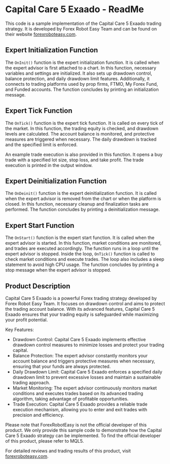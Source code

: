 # Capital Care 5 Exaado - ReadMe

This code is a sample implementation of the Capital Care 5 Exaado trading strategy. It is developed by Forex Robot Easy Team and can be found on their website [forexroboteasy.com](https://forexroboteasy.com).

## Expert Initialization Function

The `OnInit()` function is the expert initialization function. It is called when the expert advisor is first attached to a chart. In this function, necessary variables and settings are initialized. It also sets up drawdown control, balance protection, and daily drawdown limit features. Additionally, it connects to trading platforms used by prop firms, FTMO, My Forex Fund, and Funded accounts. The function concludes by printing an initialization message.

## Expert Tick Function

The `OnTick()` function is the expert tick function. It is called on every tick of the market. In this function, the trading equity is checked, and drawdown levels are calculated. The account balance is monitored, and protective measures are triggered when necessary. The daily drawdown is tracked and the specified limit is enforced.

An example trade execution is also provided in this function. It opens a buy trade with a specified lot size, stop loss, and take profit. The trade execution is printed in the output window.

## Expert Deinitialization Function

The `OnDeinit()` function is the expert deinitialization function. It is called when the expert advisor is removed from the chart or when the platform is closed. In this function, necessary cleanup and finalization tasks are performed. The function concludes by printing a deinitialization message.

## Expert Start Function

The `OnStart()` function is the expert start function. It is called when the expert advisor is started. In this function, market conditions are monitored, and trades are executed accordingly. The function runs in a loop until the expert advisor is stopped. Inside the loop, `OnTick()` function is called to check market conditions and execute trades. The loop also includes a sleep statement to avoid high CPU usage. The function concludes by printing a stop message when the expert advisor is stopped.

## Product Description

Capital Care 5 Exaado is a powerful Forex trading strategy developed by Forex Robot Easy Team. It focuses on drawdown control and aims to protect the trading account balance. With its advanced features, Capital Care 5 Exaado ensures that your trading equity is safeguarded while maximizing your profit potential.

Key Features:
- Drawdown Control: Capital Care 5 Exaado implements effective drawdown control measures to minimize losses and protect your trading capital.
- Balance Protection: The expert advisor constantly monitors your account balance and triggers protective measures when necessary, ensuring that your funds are always protected.
- Daily Drawdown Limit: Capital Care 5 Exaado enforces a specified daily drawdown limit to prevent excessive losses and maintain a sustainable trading approach.
- Market Monitoring: The expert advisor continuously monitors market conditions and executes trades based on its advanced trading algorithm, taking advantage of profitable opportunities.
- Trade Execution: Capital Care 5 Exaado provides a reliable trade execution mechanism, allowing you to enter and exit trades with precision and efficiency.

Please note that ForexRobotEasy is not the official developer of this product. We only provide this sample code to demonstrate how the Capital Care 5 Exaado strategy can be implemented. To find the official developer of this product, please refer to MQL5.

For detailed reviews and trading results of this product, visit [forexroboteasy.com](https://forexroboteasy.com/forex-robot-review/capital-care-5-exaado-review-on-drawdown-control-for-forex-trading/).
